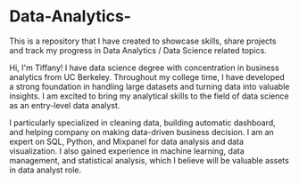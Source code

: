 # Data-Analytics-
This is a repository that I have created to showcase skills, share projects and track my progress in Data Analytics / Data Science related topics.

Hi, I'm Tiffany! I have data science degree with concentration in business analytics from UC Berkeley. Throughout my college time, I have developed a strong foundation in handling large datasets and turning data into valuable insights. I am excited to bring my analytical skills to the field of data science as an entry-level data analyst.

I particularly specialized in cleaning data, building automatic dashboard, and helping company on making data-driven business decision. I am an expert on SQL, Python, and Mixpanel for data analysis and data visualization. I also gained experience in machine learning, data management, and statistical analysis, which I believe will be valuable assets in data analyst role.
